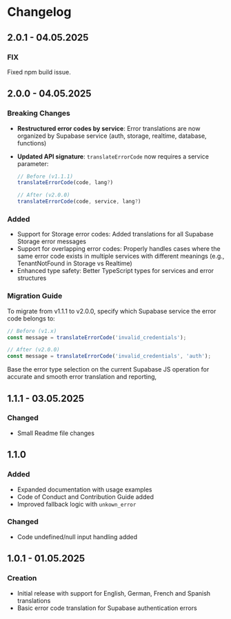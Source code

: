# Changelog

## 2.0.1 - 04.05.2025

### FIX

Fixed npm build issue.

## 2.0.0 - 04.05.2025

### Breaking Changes

- **Restructured error codes by service**: Error translations are now organized by Supabase service (auth, storage, realtime, database, functions)
- **Updated API signature**: `translateErrorCode` now requires a service parameter:

  ```typescript
  // Before (v1.1.1)
  translateErrorCode(code, lang?)

  // After (v2.0.0)
  translateErrorCode(code, service, lang?)
  ```

### Added

- Support for Storage error codes: Added translations for all Supabase Storage error messages
- Support for overlapping error codes: Properly handles cases where the same error code exists in multiple services with different meanings (e.g., TenantNotFound in Storage vs Realtime)
- Enhanced type safety: Better TypeScript types for services and error structures

### Migration Guide

To migrate from v1.1.1 to v2.0.0, specify which Supabase service the error code belongs to:

```typescript
// Before (v1.x)
const message = translateErrorCode('invalid_credentials');

// After (v2.0.0)
const message = translateErrorCode('invalid_credentials', 'auth');
```

Base the error type selection on the current Supabase JS operation for accurate and smooth error translation and reporting,

## 1.1.1 - 03.05.2025

### Changed

- Small Readme file changes

## 1.1.0

### Added

- Expanded documentation with usage examples
- Code of Conduct and Contribution Guide added
- Improved fallback logic with `unkown_error`

### Changed

- Code undefined/null input handling added

## 1.0.1 - 01.05.2025

### Creation

- Initial release with support for English, German, French and Spanish translations
- Basic error code translation for Supabase authentication errors
